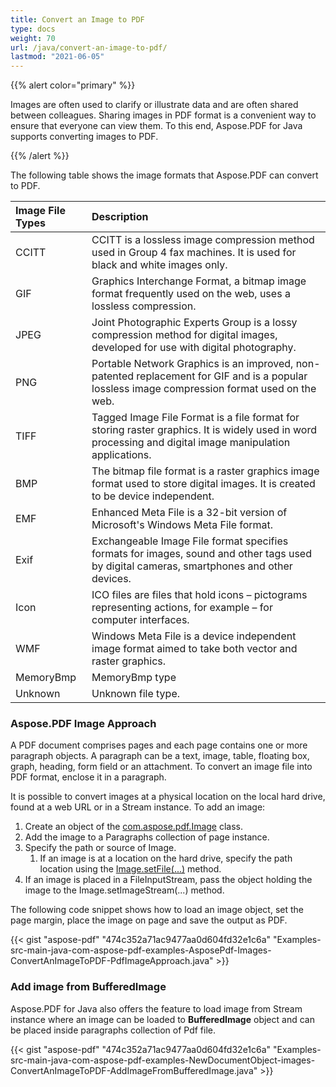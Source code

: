 ```yaml
---
title: Convert an Image to PDF
type: docs
weight: 70
url: /java/convert-an-image-to-pdf/
lastmod: "2021-06-05"
---
```


{{% alert color="primary" %}}

Images are often used to clarify or illustrate data and are often shared between colleagues. Sharing images in PDF format is a convenient way to ensure that everyone can view them. To this end, Aspose.PDF for Java supports converting images to PDF.

{{% /alert %}}

The following table shows the image formats that Aspose.PDF can convert to PDF.

|**Image File Types**|**Description**|
| :- | :- |
|CCITT|CCITT is a lossless image compression method used in Group 4 fax machines. It is used for black and white images only.|
|GIF|Graphics Interchange Format, a bitmap image format frequently used on the web, uses a lossless compression.|
|JPEG|Joint Photographic Experts Group is a lossy compression method for digital images, developed for use with digital photography.|
|PNG|Portable Network Graphics is an improved, non-patented replacement for GIF and is a popular lossless image compression format used on the web.|
|TIFF|Tagged Image File Format is a file format for storing raster graphics. It is widely used in word processing and digital image manipulation applications.|
|BMP|The bitmap file format is a raster graphics image format used to store digital images. It is created to be device independent.|
|EMF|Enhanced Meta File is a 32-bit version of Microsoft's Windows Meta File format.|
|Exif|Exchangeable Image File format specifies formats for images, sound and other tags used by digital cameras, smartphones and other devices.|
|Icon|ICO files are files that hold icons – pictograms representing actions, for example – for computer interfaces.|
|WMF|Windows Meta File is a device independent image format aimed to take both vector and raster graphics.|
|MemoryBmp|MemoryBmp type|
|Unknown|Unknown file type.|
### **Aspose.PDF Image Approach**
A PDF document comprises pages and each page contains one or more paragraph objects. A paragraph can be a text, image, table, floating box, graph, heading, form field or an attachment. To convert an image file into PDF format, enclose it in a paragraph.

It is possible to convert images at a physical location on the local hard drive, found at a web URL or in a Stream instance. To add an image:

1. Create an object of the [com.aspose.pdf.Image](https://apireference.aspose.com/java/pdf/com.aspose.pdf/Image) class.
1. Add the image to a Paragraphs collection of page instance.
1. Specify the path or source of Image.
   1. If an image is at a location on the hard drive, specify the path location using the [Image.setFile(...)](https://apireference.aspose.com/java/pdf/com.aspose.pdf/Image#setFile-java.lang.String-) method.
1. If an image is placed in a FileInputStream, pass the object holding the image to the Image.setImageStream(...) method.

The following code snippet shows how to load an image object, set the page margin, place the image on page and save the output as PDF.

{{< gist "aspose-pdf" "474c352a71ac9477aa0d604fd32e1c6a" "Examples-src-main-java-com-aspose-pdf-examples-AsposePdf-Images-ConvertAnImageToPDF-PdfImageApproach.java" >}}
### **Add image from BufferedImage**
Aspose.PDF for Java also offers the feature to load image from Stream instance where an image can be loaded to **BufferedImage** object and can be placed inside paragraphs collection of Pdf file.

{{< gist "aspose-pdf" "474c352a71ac9477aa0d604fd32e1c6a" "Examples-src-main-java-com-aspose-pdf-examples-NewDocumentObject-images-ConvertAnImageToPDF-AddImageFromBufferedImage.java" >}}
